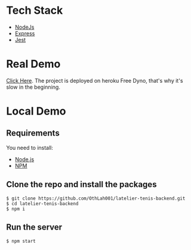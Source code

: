 # Tech Stack
* [NodeJs](https://nodejs.org/)
* [Express](https://expressjs.com/)
* [Jest](https://jestjs.io/)


# Real Demo

[Click Here](https://latelier-tenis-frontend.herokuapp.com/).
The project is deployed on heroku Free Dyno, that's why it's slow in the beginning.

# Local Demo

## Requirements

You need to install:
* [Node.js](https://nodejs.org/)
* [NPM](https://npmjs.org/)

## Clone the repo and install the packages

    $ git clone https://github.com/OthLah001/latelier-tenis-backend.git
    $ cd latelier-tenis-backend
    $ npm i

## Run the server

    $ npm start
